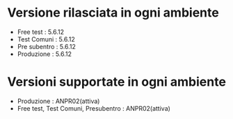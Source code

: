 # Versione rilasciata in ogni ambiente

- Free test : 5.6.12
- Test Comuni : 5.6.12
- Pre subentro : 5.6.12
- Produzione : 5.6.12


# Versioni supportate in ogni ambiente

- Produzione : ANPR02(attiva)
- Free test, Test Comuni, Presubentro : ANPR02(attiva)
